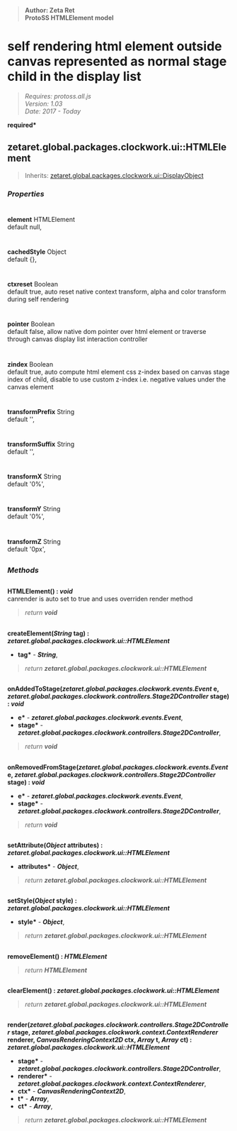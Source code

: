 > __Author: Zeta Ret__  
> __ProtoSS HTMLElement model__  
# self rendering html element outside canvas represented as normal stage child in the display list  
> *Requires: protoss.all.js*  
> *Version: 1.03*  
> *Date: 2017 - Today*  

__required*__

## zetaret.global.packages.clockwork.ui::HTMLElement  
> Inherits: [zetaret.global.packages.clockwork.ui::DisplayObject](DisplayObject.md)  

### *Properties*  

#  
__element__ HTMLElement  
default null,   

#  
__cachedStyle__ Object  
default {},   

#  
__ctxreset__ Boolean  
default true, auto reset native context transform, alpha and color transform during self rendering  

#  
__pointer__ Boolean  
default false, allow native dom pointer over html element or traverse through canvas display list interaction controller  

#  
__zindex__ Boolean  
default true, auto compute html element css z-index based on canvas stage index of child, disable to use custom z-index i.e. negative values under the canvas element  

#  
__transformPrefix__ String  
default '',   

#  
__transformSuffix__ String  
default '',   

#  
__transformX__ String  
default '0%',   

#  
__transformY__ String  
default '0%',   

#  
__transformZ__ String  
default '0px',   


##  
### *Methods*  

##  
__HTMLElement() : *void*__  
canrender is auto set to true and uses overriden render method  
> *return __void__*  

##  
__createElement(*String* tag) : *zetaret.global.packages.clockwork.ui::HTMLElement*__  
  
- __tag*__ - __*String*__,   
> *return __zetaret.global.packages.clockwork.ui::HTMLElement__*  

##  
__onAddedToStage(*zetaret.global.packages.clockwork.events.Event* e, *zetaret.global.packages.clockwork.controllers.Stage2DController* stage) : *void*__  
  
- __e*__ - __*zetaret.global.packages.clockwork.events.Event*__,   
- __stage*__ - __*zetaret.global.packages.clockwork.controllers.Stage2DController*__,   
> *return __void__*  

##  
__onRemovedFromStage(*zetaret.global.packages.clockwork.events.Event* e, *zetaret.global.packages.clockwork.controllers.Stage2DController* stage) : *void*__  
  
- __e*__ - __*zetaret.global.packages.clockwork.events.Event*__,   
- __stage*__ - __*zetaret.global.packages.clockwork.controllers.Stage2DController*__,   
> *return __void__*  

##  
__setAttribute(*Object* attributes) : *zetaret.global.packages.clockwork.ui::HTMLElement*__  
  
- __attributes*__ - __*Object*__,   
> *return __zetaret.global.packages.clockwork.ui::HTMLElement__*  

##  
__setStyle(*Object* style) : *zetaret.global.packages.clockwork.ui::HTMLElement*__  
  
- __style*__ - __*Object*__,   
> *return __zetaret.global.packages.clockwork.ui::HTMLElement__*  

##  
__removeElement() : *HTMLElement*__  
  
> *return __HTMLElement__*  

##  
__clearElement() : *zetaret.global.packages.clockwork.ui::HTMLElement*__  
  
> *return __zetaret.global.packages.clockwork.ui::HTMLElement__*  

##  
__render(*zetaret.global.packages.clockwork.controllers.Stage2DController* stage, *zetaret.global.packages.clockwork.context.ContextRenderer* renderer, *CanvasRenderingContext2D* ctx, *Array* t, *Array* ct) : *zetaret.global.packages.clockwork.ui::HTMLElement*__  
  
- __stage*__ - __*zetaret.global.packages.clockwork.controllers.Stage2DController*__,   
- __renderer*__ - __*zetaret.global.packages.clockwork.context.ContextRenderer*__,   
- __ctx*__ - __*CanvasRenderingContext2D*__,   
- __t*__ - __*Array*__,   
- __ct*__ - __*Array*__,   
> *return __zetaret.global.packages.clockwork.ui::HTMLElement__*  

